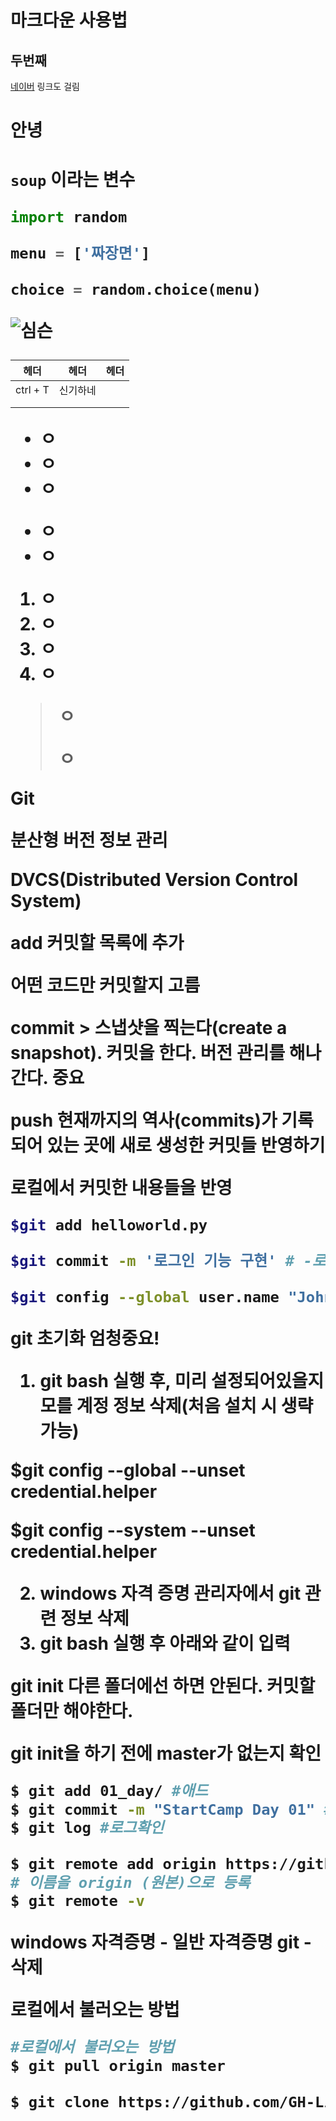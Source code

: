 # 마크다운 사용법

## 두번째

[네이버](https://www.naver.com/) 링크도 걸림

<h1>안녕<h1>

`soup` 이라는 변수

```python
import random

menu = ['짜장면']

choice = random.choice(menu)
```

![심슨](https://img1.daumcdn.net/thumb/S600x434/?scode=1boon&fname=http://t1.daumcdn.net/liveboard/5minute_lab/85d4336a3f64411698054becaa3502f9.jpg)



| 헤더     | 헤더     | 헤더 |
| -------- | -------- | ---- |
| ctrl + T | 신기하네 |      |
|          |          |      |
|          |          |      |

- ㅇ
- ㅇ
- ㅇ

* ㅇ
* ㅇ

1. ㅇ
2. ㅇ
3. ㅇ
4. ㅇ

> ㅇ
>
> ㅇ



Git

분산형  버전 정보 관리

DVCS(Distributed Version Control System)



add 커밋할 목록에 추가

 어떤 코드만 커밋할지 고름

commit > 스냅샷을 찍는다(create a snapshot). 커밋을 한다. 버전 관리를 해나간다. 중요

push 현재까지의 역사(commits)가 기록되어 있는 곳에 새로 생성한 커밋들 반영하기

 로컬에서 커밋한 내용들을 반영



```bash
$git add helloworld.py

$git commit -m '로그인 기능 구현' # -로 시작하면 보통 short name 옵션 -m 메세지보냄

$git config --global user.name "John" # --로 시작하면 보통 long name 옵션
```





**git 초기화 엄청중요!**

1. git bash 실행 후, 미리 설정되어있을지 모를 계정 정보 삭제(처음 설치 시 생략 가능)

$git config --global --unset credential.helper

$git config --system --unset credential.helper

2.  windows 자격 증명 관리자에서 git 관련 정보 삭제
3.  git bash 실행 후 아래와 같이 입력



git init 다른 폴더에선 하면 안된다. 커밋할 폴더만 해야한다.

git init을 하기 전에 master가 없는지 확인

```bash
$ git add 01_day/ #애드
$ git commit -m "StartCamp Day 01" # 커밋
$ git log #로그확인

```



```bash
$ git remote add origin https://github.com/GH-Lim/TIL.git
# 이름을 origin (원본)으로 등록
$ git remote -v

```

windows 자격증명 - 일반 자격증명 git - 삭제

로컬에서 불러오는 방법

```bash
#로컬에서 불러오는 방법
$ git pull origin master
```

```bash
$ git clone https://github.com/GH-Lim/TIL.git
```
